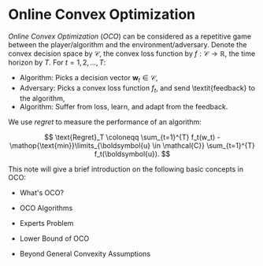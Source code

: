 # Online Convex Optimization

*Online Convex Optimization* (*OCO*) can be considered as a repetitive game between the player/algorithm and the environment/adversary. Denote the convex decision space by $\mathcal{C}$, the convex loss function by $f: \mathcal{C} \rightarrow \mathbb R$, the time horizon by $T$. For $t = 1, 2, ..., T$: 

- Algorithm: Picks a decision vector $\boldsymbol{w}_t \in \mathcal{C}$,
- Adversary: Picks a convex loss function $f_t$, and send \textit{feedback} to the algorithm,
- Algorithm: Suffer from loss, learn, and adapt from the feedback.

We use *regret* to measure the performance of an algorithm:

$$
\text{Regret}_T \coloneqq \sum_{t=1}^{T} f_t(w_t) - \mathop{\text{min}}\limits_{\boldsymbol{u} \in \mathcal{C}} \sum_{t=1}^{T} f_t(\boldsymbol{u}).
$$

This note will give a brief introduction on the following basic concepts in OCO:

- What's OCO?

- OCO Algorithms

- Experts Problem

- Lower Bound of OCO

- Beyond General Convexity Assumptions